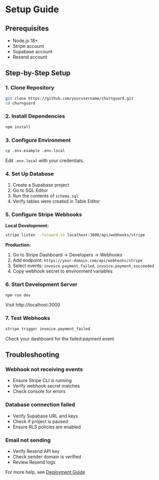 # Setup Guide

## Prerequisites

- Node.js 18+
- Stripe account
- Supabase account
- Resend account

## Step-by-Step Setup

### 1. Clone Repository

```bash
git clone https://github.com/yourusername/churnguard.git
cd churnguard
```

### 2. Install Dependencies

```bash
npm install
```

### 3. Configure Environment

```bash
cp .env.example .env.local
```

Edit `.env.local` with your credentials.

### 4. Set Up Database

1. Create a Supabase project
2. Go to SQL Editor
3. Run the contents of `schema.sql`
4. Verify tables were created in Table Editor

### 5. Configure Stripe Webhooks

**Local Development:**
```bash
stripe listen --forward-to localhost:3000/api/webhooks/stripe
```

**Production:**
1. Go to Stripe Dashboard → Developers → Webhooks
2. Add endpoint: `https://your-domain.com/api/webhooks/stripe`
3. Select events: `invoice.payment_failed`, `invoice.payment_succeeded`
4. Copy webhook secret to environment variables

### 6. Start Development Server

```bash
npm run dev
```

Visit http://localhost:3000

### 7. Test Webhooks

```bash
stripe trigger invoice.payment_failed
```

Check your dashboard for the failed payment event.

## Troubleshooting

### Webhook not receiving events
- Ensure Stripe CLI is running
- Verify webhook secret matches
- Check console for errors

### Database connection failed
- Verify Supabase URL and keys
- Check if project is paused
- Ensure RLS policies are enabled

### Email not sending
- Verify Resend API key
- Check sender domain is verified
- Review Resend logs

For more help, see [Deployment Guide](./DEPLOYMENT.md)
